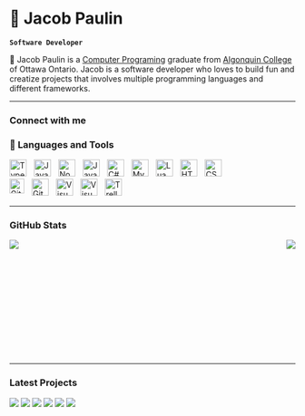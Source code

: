 # 🌿 Jacob Paulin

**`Software Developer`**

👋 Jacob Paulin is a [Computer Programing](https://www.algonquincollege.com/sat/program/computer-programming/#overview) graduate from [Algonquin College](https://www.algonquincollege.com) of Ottawa Ontario. Jacob is a software developer who loves to build fun and creatize projects that involves multiple programming languages and different frameworks.

---

### Connect with me



### 🧰 Languages and Tools

<span>
  <img align="left" alt="TypeScript" width="30px" style="padding-right:10px;" src="https://cdn.jsdelivr.net/gh/devicons/devicon/icons/typescript/typescript-plain.svg" />
  <img align="left" alt="JavaScript" width="30px" style="padding-right:10px;" src="https://cdn.jsdelivr.net/gh/devicons/devicon/icons/javascript/javascript-plain.svg" />
  <img align="left" alt="NodeJS" width="30px" style="padding-right:10px;" src="https://cdn.jsdelivr.net/gh/devicons/devicon/icons/nodejs/nodejs-original.svg" />
  <img align="left" alt="Java" width="30px" style="padding-right:10px;" src="https://cdn.jsdelivr.net/gh/devicons/devicon/icons/java/java-original.svg"/>
  <img align="left" alt="C#" width="30px" style="padding-right:10px;" src="https://cdn.jsdelivr.net/gh/devicons/devicon/icons/csharp/csharp-original.svg"/>
  <img align="left" alt="MySQL" width="30px" style="padding-right:10px;" src="https://cdn.jsdelivr.net/gh/devicons/devicon/icons/mysql/mysql-original-wordmark.svg" />
  <img align="left" alt="Lua" width="30px" style="padding-right:10px;" src="https://cdn.jsdelivr.net/gh/devicons/devicon/icons/lua/lua-original.svg" />
  <img align="left" alt="HTML" width="30px" style="padding-right:10px;" src="https://cdn.jsdelivr.net/gh/devicons/devicon/icons/html5/html5-plain.svg" />
  <img align="left" alt="CSS" width="30px" style="padding-right:10px;" src="https://cdn.jsdelivr.net/gh/devicons/devicon/icons/css3/css3-plain.svg" />
</span>
<br/>
<br/>

<span>
  <img align="left" alt="GitHub" width="26px"  style="padding-right:10px;" src="https://user-images.githubusercontent.com/3369400/139447912-e0f43f33-6d9f-45f8-be46-2df5bbc91289.png" />
  <img align="left" alt="Git" width="30px" style="padding-right:10px;" src="https://cdn.jsdelivr.net/gh/devicons/devicon/icons/git/git-original.svg" />
  <img align="left" alt="VisualStudio Code" width="30px" style="padding-right:10px;" src="https://cdn.jsdelivr.net/gh/devicons/devicon/icons/vscode/vscode-original.svg">
  <img align="left" alt="VisualStudio" width="30px" style="padding-right:10px;" src="https://cdn.jsdelivr.net/gh/devicons/devicon/icons/visualstudio/visualstudio-original.svg">
  <img align="left" alt="Trello" width="30px" style="padding-right:10px;" src="https://cdn.jsdelivr.net/gh/devicons/devicon/icons/trello/trello-original.svg">
</span>
<br/>
<br/>


---

### GitHub Stats
<img align="left" src="https://github-readme-stats.vercel.app/api/top-langs/?username=JayPaulinCodes&show_icons=true&theme=radical">
<img align="right" src="https://github-readme-stats.vercel.app/api?username=JayPaulinCodes&show_icons=true&theme=radical">
<br/>
<br/>
<br/>
<br/>
<br/>
<br/>
<br/>
<br/>
<br/>
<br/>
<br/>
<br/>

---

###  Latest Projects

<img src="https://github-readme-stats.vercel.app/api/pin/?username=SparrowStudios&theme=radical&repo=ssDrones">
<img src="https://github-readme-stats.vercel.app/api/pin/?username=jaypaulincodes&theme=radical&repo=wordlejs">
<img src="https://github-readme-stats.vercel.app/api/pin/?username=SparrowStudios&theme=radical&repo=ssCaptcha-bot">
<img src="https://github-readme-stats.vercel.app/api/pin/?username=SparrowStudios&theme=radical&repo=ssQueue">
<img src="https://github-readme-stats.vercel.app/api/pin/?username=jaypaulincodes&theme=radical&repo=CST2335_ProjectAssignment">
<img src="https://github-readme-stats.vercel.app/api/pin/?username=jaypaulincodes&theme=radical&repo=NebulaTags">
